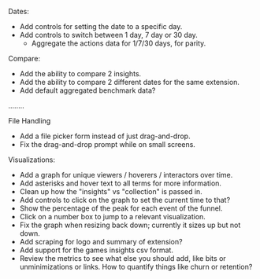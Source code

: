 Dates:
- Add controls for setting the date to a specific day.
- Add controls to switch between 1 day, 7 day or 30 day.
    - Aggregate the actions data for 1/7/30 days, for parity.

Compare:
- Add the ability to compare 2 insights.
- Add the ability to compare 2 different dates for the same extension.
- Add default aggregated benchmark data?

........

File Handling
- Add a file picker form instead of just drag-and-drop.
- Fix the drag-and-drop prompt while on small screens.

Visualizations:
- Add a graph for unique viewers / hoverers / interactors over time.
- Add asterisks and hover text to all terms for more information.
- Clean up how the "insights" vs "collection" is passed in.
- Add controls to click on the graph to set the current time to that?
- Show the percentage of the peak for each event of the funnel.
- Click on a number box to jump to a relevant visualization.
- Fix the graph when resizing back down; currently it sizes up but not down.
- Add scraping for logo and summary of extension?
- Add support for the games insights csv format.
- Review the metrics to see what else you should add, like bits or unminimizations or links. How to quantify things like churn or retention?
